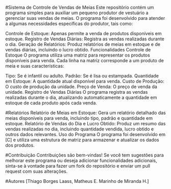#Sistema de Controle de Vendas de Meias
Este repositório contém um programa simples para auxiliar um pequeno produtor de vestuário a gerenciar suas vendas de meias. O programa foi desenvolvido para atender a algumas necessidades específicas do produtor, tais como:

Controle de Estoque: Apenas permite a venda de produtos disponíveis em estoque.
Registro de Vendas Diárias: Registra as vendas realizadas durante o dia.
Geração de Relatórios: Produz relatórios de meias em estoque e de vendas diárias, incluindo o lucro obtido.
Funcionalidades
Controle de Estoque
O programa utiliza uma matriz para representar os produtos disponíveis para venda. Cada linha na matriz corresponde a um produto de meia e suas características:

Tipo: Se é infantil ou adulto.
Padrão: Se é lisa ou estampada.
Quantidade em Estoque: A quantidade atual disponível para venda.
Custo de Produção: O custo de produção da unidade.
Preço de Venda: O preço de venda da unidade.
Registro de Vendas Diárias
O programa registra as vendas realizadas durante o dia, atualizando automaticamente a quantidade em estoque de cada produto após cada venda.

#Relatórios
Relatório de Meias em Estoque: Gera um relatório detalhado das meias disponíveis para venda, incluindo tipo, padrão e quantidade em estoque.
Relatório de Vendas do Dia e Lucro Obtido: Produz um resumo das vendas realizadas no dia, incluindo quantidade vendida, lucro obtido e outros dados relevantes.
Uso do Programa
O programa foi desenvolvido em [C] e utiliza uma estrutura de matriz para armazenar e atualizar os dados dos produtos.

#Contribuição
Contribuições são bem-vindas! Se você tem sugestões para melhorar este programa ou deseja adicionar funcionalidades adicionais, sinta-se à vontade para fazer um fork do repositório e enviar um pull request com suas alterações.

#Autores
[Thiago Borges Laass, Matheus E. Marinho de Miranda H.]
